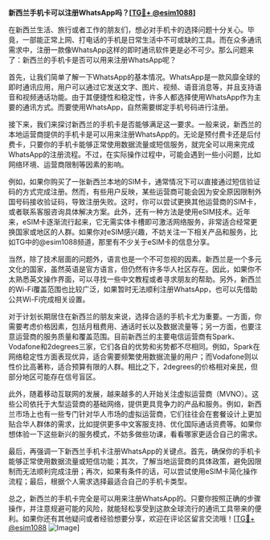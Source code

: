 **新西兰手机卡可以注册WhatsApp吗？[[TG💪+ @esim1088](https://t.me/s/esim1088)]**

在新西兰生活、旅行或者工作的朋友们，想必对手机卡的选择问题十分关心。毕竟，一部能正常上网、打电话的手机是日常生活中不可或缺的工具。而在众多通讯需求中，注册一款像WhatsApp这样的即时通讯软件更是必不可少。那么问题来了：新西兰的手机卡是否可以用来注册WhatsApp呢？

首先，让我们简单了解一下WhatsApp的基本情况。WhatsApp是一款风靡全球的即时通讯应用，用户可以通过它发送文字、图片、视频、语音消息等，并且支持语音和视频通话功能。由于其便捷性和稳定性，许多人都选择使用WhatsApp作为主要的通讯方式。而要使用WhatsApp，自然需要绑定手机号码进行注册。

接下来，我们来探讨新西兰的手机卡是否能够满足这一要求。一般来说，新西兰的本地运营商提供的手机卡是可以用来注册WhatsApp的。无论是预付费卡还是后付费卡，只要你的手机卡能够正常使用数据流量或短信服务，就完全可以用来完成WhatsApp的注册流程。不过，在实际操作过程中，可能会遇到一些小问题，比如网络环境、运营商限制等因素的影响。

例如，如果你购买了一张新西兰本地的SIM卡，通常情况下可以直接通过短信验证码的方式完成注册。然而，有些用户反映，某些运营商可能会因为安全原因限制外国号码接收验证码，导致注册失败。这时，你可以尝试更换其他运营商的SIM卡，或者联系客服咨询具体解决方案。此外，还有一种方法是使用eSIM技术。近年来，eSIM卡逐渐流行起来，它无需实体卡槽即可激活网络服务，非常适合经常更换国家或地区的人群。如果你对eSIM感兴趣，不妨关注一下相关产品和服务，比如TG中的@esim1088频道，那里有不少关于eSIM卡的信息分享。

当然，除了技术层面的问题外，语言也是一个不可忽视的因素。新西兰是一个多元文化的国家，虽然英语是官方语言，但仍然有许多华人社区存在。因此，如果你不太熟悉英文操作界面，可以寻找一些中文教程或者寻求朋友的帮助。另外，新西兰的Wi-Fi覆盖范围也比较广泛，如果暂时无法顺利注册WhatsApp，也可以先借助公共Wi-Fi完成相关设置。

对于计划长期居住在新西兰的朋友来说，选择合适的手机卡尤为重要。一方面，你需要考虑价格因素，包括月租费用、通话时长以及数据流量等；另一方面，也要注意运营商的服务质量和覆盖范围。目前新西兰的主要电信运营商有Spark、Vodafone和2degrees三家，它们各自的优势和劣势都不尽相同。例如，Spark在网络稳定性方面表现优异，适合需要频繁使用数据流量的用户；而Vodafone则以性价比高著称，适合预算有限的人群。相比之下，2degrees的价格相对亲民，但部分地区可能存在信号盲区。

此外，随着移动互联网的发展，越来越多的人开始关注虚拟运营商（MVNO）。这些公司依托于大型运营商的基础网络，提供更具竞争力的产品和服务。例如，新西兰市场上也有一些专门针对华人市场的虚拟运营商，它们往往会在套餐设计上更加贴合华人群体的需求，比如提供更多中文客服支持、优化国际通话资费等。如果你想体验一下这些新兴的服务模式，不妨多做些功课，看看哪家更适合自己的需求。

最后，再强调一下新西兰手机卡注册WhatsApp的关键点。首先，确保你的手机卡能够正常使用数据流量或短信功能；其次，了解当地运营商的具体政策，避免因限制而无法顺利完成注册；再次，如果有条件的话，可以尝试使用eSIM卡简化操作流程；最后，根据个人需求选择最适合自己的手机卡类型。

总之，新西兰的手机卡完全是可以用来注册WhatsApp的。只要你按照正确的步骤操作，并注意规避可能的风险，就能轻松享受到这款全球流行的通讯工具带来的便利。如果你还有其他疑问或者经验想要分享，欢迎在评论区留言交流哦！[[TG💪+ @esim1088](https://t.me/s/esim1088) ![Image](https://i.postimg.cc/4NQfJmqS/Snipaste-2025-05-13-00-14-12.png)]